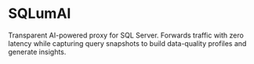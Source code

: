 # SQLumAI
Transparent AI-powered proxy for SQL Server. Forwards traffic with zero latency while capturing query snapshots to build data-quality profiles and generate insights.
